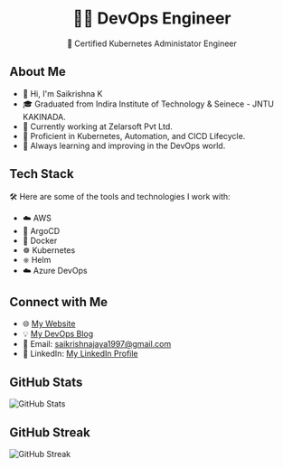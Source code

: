 <h1 align="center">👨‍💻 DevOps Engineer</h1>

<p align="center">
  🏅 Certified Kubernetes Administator Engineer 
</p>

## About Me

- 👋 Hi, I'm Saikrishna K
- 🎓 Graduated from Indira Institute of Technology & Seinece - JNTU KAKINADA.
- 💼 Currently working at Zelarsoft Pvt Ltd.
- 🔧 Proficient in Kubernetes, Automation, and CICD Lifecycle.
- 🌱 Always learning and improving in the DevOps world.

## Tech Stack

🛠️ Here are some of the tools and technologies I work with:

- ☁️ AWS
- 🐙 ArgoCD
- 🐳 Docker
- ☸️ Kubernetes
- ⎈ Helm
- ☁️ Azure DevOps

## Connect with Me

- 🌐 [My Website](https://sai8465.github.io)
- 💡 [My DevOps Blog](https://medium.com/@saikrishnajaya1997)
- 📧 Email: saikrishnajaya1997@gmail.com
- 📲 LinkedIn: [My LinkedIn Profile](www.linkedin.com/in/sai-krishna-8b2948219)

## GitHub Stats

![GitHub Stats](https://github-readme-stats.vercel.app/api?username=sai8465&show_icons=true)

## GitHub Streak

![GitHub Streak](https://github-readme-streak-stats.herokuapp.com/?user=sai8465)

<!--
**sai8465/sai8465** is a ✨ _special_ ✨ repository because its `README.md` (this file) appears on your GitHub profile.

Here are some ideas to get you started:

- 🔭 I’m currently working on ...
- 🌱 I’m currently learning ...
- 👯 I’m looking to collaborate on ...
- 🤔 I’m looking for help with ...
- 💬 Ask me about ...
- 📫 How to reach me: ...
- 😄 Pronouns: ...
- ⚡ Fun fact: ...
-->
